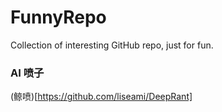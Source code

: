 # FunnyRepo
Collection of interesting GitHub repo, just for fun.

### AI 喷子
(鲸喷)[https://github.com/liseami/DeepRant]
